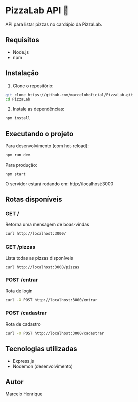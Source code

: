 # PizzaLab API 🍕

API para listar pizzas no cardápio da PizzaLab.

## Requisitos

- Node.js
- npm

## Instalação

1. Clone o repositório:

```bash
git clone https://github.com/marcelohoficial/PizzaLab.git
cd PizzaLab
```

2. Instale as dependências:

```bash
npm install
```

## Executando o projeto

Para desenvolvimento (com hot-reload):

```bash
npm run dev
```

Para produção:

```bash
npm start
```

O servidor estará rodando em: http://localhost:3000

## Rotas disponíveis

### GET /

Retorna uma mensagem de boas-vindas

```bash
curl http://localhost:3000/
```

### GET /pizzas

Lista todas as pizzas disponíveis

```bash
curl http://localhost:3000/pizzas
```

### POST /entrar

Rota de login

```bash
curl -X POST http://localhost:3000/entrar
```

### POST /cadastrar

Rota de cadastro

```bash
curl -X POST http://localhost:3000/cadastrar
```

## Tecnologias utilizadas

- Express.js
- Nodemon (desenvolvimento)

## Autor

Marcelo Henrique
